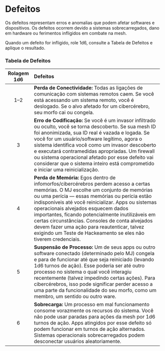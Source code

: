 # Defeitos

Os defeitos representam erros e anomalias que podem afetar softwares e dispositivos. Os defeitos ocorrem devido a sistemas sobrecarregados, dano em hardware ou ferimentos infligidos em combate na mesh.

Quando um defeito for infligido, role 1d6, consulte a Tabela de Defeitos e aplique o resultado.

<!-- CLEANED blockquote class="table" -->

### Tabela de Defeitos

| Rolagem 1d6 | Defeitos                                                                                                                                                                                                                                                                                                                                                                                                                                                                                                   |
|:-----------:|:---------------------------------------------------------------------------------------------------------------------------------------------------------------------------------------------------------------------------------------------------------------------------------------------------------------------------------------------------------------------------------------------------------------------------------------------------------------------------------------------------------- |
|     1–2     | **Perda de Conectividade:** Todas as ligações de comunicação com sistemas remotos caem. Se você está acessando um sistema remoto, você é deslogado. Se o alvo afetado for um cibercérebro, seu morfo cai ou congela.                                                                                                                                                                                                                                                                                       |
|      3      | **Erro de Codificação:** Se você é um invasor infiltrado ou oculto, você se torna descoberto. Se sua mesh ID foi anonimizada, sua ID real é vazada e logada. Se você for um usuário/software legítimo, agora o sistema identifica você como um invasor descoberto e executará contramedidas apropriadas. Um firewall ou sistema operacional afetado por esse defeito vai considerar que o sistema inteiro está comprometido e iniciar uma reinicialização.                                                 |
|      4      | **Perda de Memória:** Egos dentro de infomorfos/cibercérebros perdem acesso a certas memórias. O MJ escolhe um conjunto de memórias ou uma perícia — essas memórias ou perícia estão indisponíveis até você reinicializar. Apps ou sistemas operacionais alvejados esquecem dados importantes, ficando potencialmente inutilizáveis em certas circunstâncias. Consoles de conta alvejados devem fazer uma ação para reautenticar, talvez exigindo um Teste de Hackeamento se eles não tiverem credenciais. |
|      5      | **Suspensão de Processo:** Um de seus apps ou outro software conectado (determinado pelo MJ) congela e para de funcionar até que seja reiniciado (levando 1d6 turnos de ação). Esse poderia ser até outro processo no sistema o qual você interagiu recentemente (talvez impedindo certas ações). Para cibercérebros, isso pode significar perder acesso a uma parte da funcionalidade do seu morfo, como um membro, um sentido ou outro ware.                                                             |
|      6      | **Sobrecarga:** Um processo em mal funcionamento consome vorazmente os recursos do sistema. Você não pode usar paradas para ações da mesh por 1d6 turnos de ação. Apps atingidos por esse defeito só podem funcionar em turnos de ação alternados. Sistemas operacionais sobrecarregados podem desconectar usuários aleatoriamente.                                                                                                                                                                        |

<!-- CLEANED /blockquote -->
